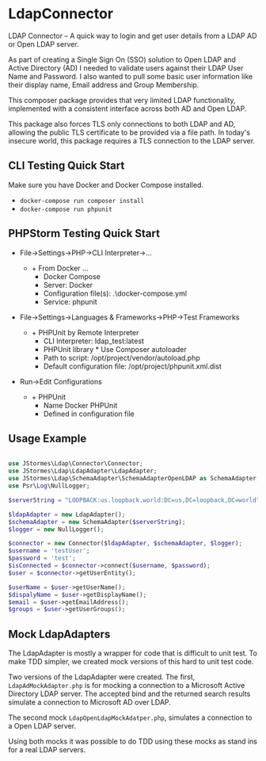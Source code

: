 # LdapConnector
LDAP Connector – A quick way to login and get user details from a LDAP AD or Open LDAP server.

As part of creating a Single Sign On (SSO) solution to Open LDAP and Active Directory (AD) I needed to validate users 
against their LDAP User Name and Password.  I also wanted to pull some basic user information like their display name, 
Email address and Group Membership.

This composer package provides that very limited LDAP functionality, implemented with a consistent interface across 
both AD and Open LDAP.

This package also forces TLS only connections to both LDAP and AD, allowing the public TLS certificate to be provided 
via a file path.  In today's insecure world, this package requires a TLS connection to the LDAP server.

## CLI Testing Quick Start 

Make sure you have Docker and Docker Compose installed.

* `docker-compose run composer install`
* `docker-compose run phpunit`

## PHPStorm Testing Quick Start

* File->Settings->PHP->CLI Interpreter->...
  * \+ From Docker ...
    * Docker Compose
    * Server: Docker
    * Configuration file(s):  .\docker-compose.yml
    * Service: phpunit

* File->Settings->Languages & Frameworks->PHP->Test Frameworks
  * \+ PHPUnit by Remote Interpreter 
    * CLI Interpreter: ldap_test:latest
    * PHPUnit library * Use Composer autoloader
    * Path to script: /opt/project/vendor/autoload.php
    * Default configuration file: /opt/project/phpunit.xml.dist

* Run->Edit Configurations
  * \+ PHPUnit
    * Name Docker PHPUnit
    * Defined in configuration file

## Usage Example

```php

use JStormes\Ldap\Connector\Connector;
use JStormes\Ldap\LdapAdapter\LdapAdapter;
use JStormes\Ldap\SchemaAdapter\SchemaAdapterOpenLDAP as SchemaAdapter;
use Psr\Log\NullLogger;

$serverString = "LOOPBACK:us.loopback.world:DC=us,DC=loopback,DC=world";

$ldapAdapter = new LdapAdapter();
$schemaAdapter = new SchemaAdapter($serverString);
$logger = new NullLogger();

$connector = new Connector($ldapAdapter, $schemaAdapter, $logger);
$username = 'testUser';
$password = 'test';
$isConnected = $connector->connect($username, $password);
$user = $connector->getUserEntity();

$userName = $user->getUserName();
$dispalyName = $user->getDisplayName();
$email = $user->getEmailAddress();
$groups = $user->getUserGroups();

```

## Mock LdapAdapters

The LdapAdapter is mostly a wrapper for code that is difficult to unit test.  To make TDD simpler, we created mock 
versions of this hard to unit test code.

Two versions of the LdapAdapter were created.  The first, `LdapAdMockAdapter.php` is for mocking a connection to a 
Microsoft Active Directory LDAP server.  The accepted bind and the returned search results simulate a connection to 
Microsoft AD over LDAP.  

The second mock `LdapOpenLdapMockAdatper.php`, simulates a connection to a Open LDAP server.  

Using both mocks it was possible to do TDD using these mocks as stand ins for a real LDAP servers.

